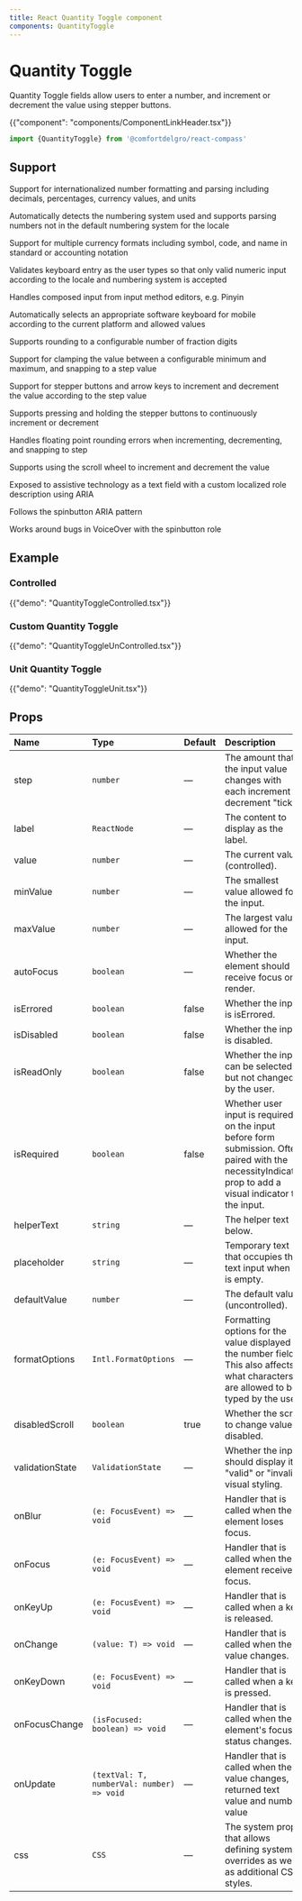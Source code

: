 ```yaml
---
title: React Quantity Toggle component
components: QuantityToggle
---
```


# Quantity Toggle

<p class="description">Quantity Toggle fields allow users to enter a number, and increment or decrement the value using stepper buttons.</p>

{{"component": "components/ComponentLinkHeader.tsx"}}

```jsx
import {QuantityToggle} from '@comfortdelgro/react-compass'
```

## Support

Support for internationalized number formatting and parsing including decimals, percentages, currency values, and units

Automatically detects the numbering system used and supports parsing numbers not in the default numbering system for the locale

Support for multiple currency formats including symbol, code, and name in standard or accounting notation

Validates keyboard entry as the user types so that only valid numeric input according to the locale and numbering system is accepted

Handles composed input from input method editors, e.g. Pinyin

Automatically selects an appropriate software keyboard for mobile according to the current platform and allowed values

Supports rounding to a configurable number of fraction digits

Support for clamping the value between a configurable minimum and maximum, and snapping to a step value

Support for stepper buttons and arrow keys to increment and decrement the value according to the step value

Supports pressing and holding the stepper buttons to continuously increment or decrement

Handles floating point rounding errors when incrementing, decrementing, and snapping to step

Supports using the scroll wheel to increment and decrement the value

Exposed to assistive technology as a text field with a custom localized role description using ARIA

Follows the spinbutton ARIA pattern

Works around bugs in VoiceOver with the spinbutton role

## Example

### Controlled

{{"demo": "QuantityToggleControlled.tsx"}}

### Custom Quantity Toggle

{{"demo": "QuantityToggleUnControlled.tsx"}}

### Unit Quantity Toggle

{{"demo": "QuantityToggleUnit.tsx"}}

## Props

| Name            | Type                                      | Default | Description                                                                                                                                               |
| :-------------- | :---------------------------------------- | :------ | :-------------------------------------------------------------------------------------------------------------------------------------------------------- |
| step            | `number`                                  | —       | The amount that the input value changes with each increment or decrement "tick".                                                                          |
| label           | `ReactNode`                               | —       | The content to display as the label.                                                                                                                      |
| value           | `number`                                  | —       | The current value (controlled).                                                                                                                           |
| minValue        | `number`                                  | —       | The smallest value allowed for the input.                                                                                                                 |
| maxValue        | `number`                                  | —       | The largest value allowed for the input.                                                                                                                  |
| autoFocus       | `boolean`                                 | —       | Whether the element should receive focus on render.                                                                                                       |
| isErrored       | `boolean`                                 | false   | Whether the input is isErrored.                                                                                                                           |
| isDisabled      | `boolean`                                 | false   | Whether the input is disabled.                                                                                                                            |
| isReadOnly      | `boolean`                                 | false   | Whether the input can be selected but not changed by the user.                                                                                            |
| isRequired      | `boolean`                                 | false   | Whether user input is required on the input before form submission. Often paired with the necessityIndicator prop to add a visual indicator to the input. |
| helperText      | `string`                                  | —       | The helper text below.                                                                                                                                    |
| placeholder     | `string`                                  | —       | Temporary text that occupies the text input when it is empty.                                                                                             |
| defaultValue    | `number`                                  | —       | The default value (uncontrolled).                                                                                                                         |
| formatOptions   | `Intl.FormatOptions`                      | —       | Formatting options for the value displayed in the number field. This also affects what characters are allowed to be typed by the user.                    |
| disabledScroll  | `boolean`                                 | true    | Whether the scroll to change value is disabled.                                                                                                           |
| validationState | `ValidationState`                         | —       | Whether the input should display its "valid" or "invalid" visual styling.                                                                                 |
| onBlur          | `(e: FocusEvent) => void`                 | —       | Handler that is called when the element loses focus.                                                                                                      |
| onFocus         | `(e: FocusEvent) => void`                 | —       | Handler that is called when the element receives focus.                                                                                                   |
| onKeyUp         | `(e: FocusEvent) => void`                 | —       | Handler that is called when a key is released.                                                                                                            |
| onChange        | `(value: T) => void`                      | —       | Handler that is called when the value changes.                                                                                                            |
| onKeyDown       | `(e: FocusEvent) => void`                 | —       | Handler that is called when a key is pressed.                                                                                                             |
| onFocusChange   | `(isFocused: boolean) => void`            | —       | Handler that is called when the element's focus status changes.                                                                                           |
| onUpdate        | `(textVal: T, numberVal: number) => void` | —       | Handler that is called when the value changes, returned text value and number value                                                                       |
| css             | `CSS`                                     | —       | The system prop that allows defining system overrides as well as additional CSS styles.                                                                   |
